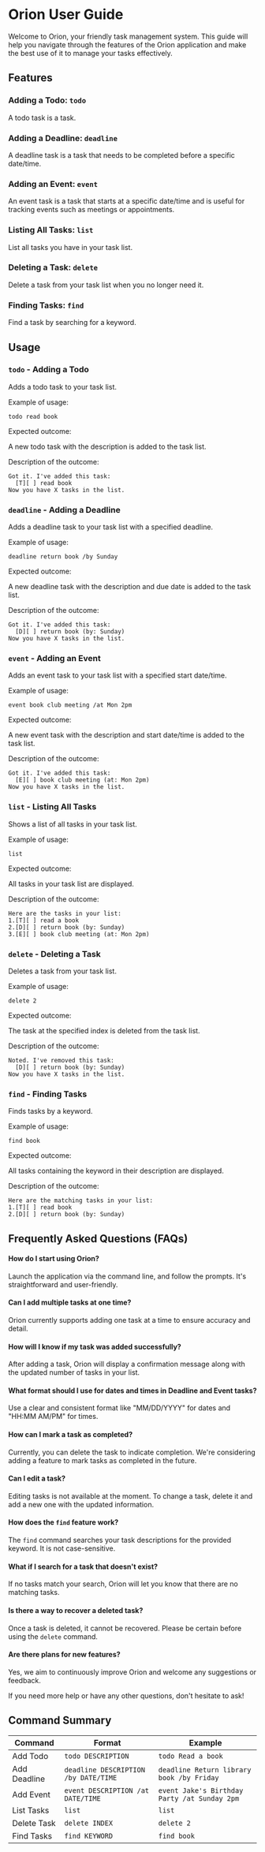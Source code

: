 # Orion User Guide


Welcome to Orion, your friendly task management system. This guide will help you navigate through the features of the Orion application and make the best use of it to manage your tasks effectively.

## Features 

### Adding a Todo: `todo`
A todo task is a task.

### Adding a Deadline: `deadline`
A deadline task is a task that needs to be completed before a specific date/time.

### Adding an Event: `event`
An event task is a task that starts at a specific date/time and is useful for tracking events such as meetings or appointments.

### Listing All Tasks: `list`
List all tasks you have in your task list.

### Deleting a Task: `delete`
Delete a task from your task list when you no longer need it.

### Finding Tasks: `find`
Find a task by searching for a keyword.

## Usage

### `todo` - Adding a Todo

Adds a todo task to your task list.

Example of usage: 

`todo read book`

Expected outcome:

A new todo task with the description is added to the task list.

Description of the outcome:

```
Got it. I've added this task:
  [T][ ] read book
Now you have X tasks in the list.
```

### `deadline` - Adding a Deadline

Adds a deadline task to your task list with a specified deadline.

Example of usage:

`deadline return book /by Sunday`

Expected outcome:

A new deadline task with the description and due date is added to the task list.

Description of the outcome:

```
Got it. I've added this task:
  [D][ ] return book (by: Sunday)
Now you have X tasks in the list.
```

### `event` - Adding an Event

Adds an event task to your task list with a specified start date/time.

Example of usage:

`event book club meeting /at Mon 2pm`

Expected outcome:

A new event task with the description and start date/time is added to the task list.

Description of the outcome:

```
Got it. I've added this task:
  [E][ ] book club meeting (at: Mon 2pm)
Now you have X tasks in the list.
```

### `list` - Listing All Tasks

Shows a list of all tasks in your task list.

Example of usage:

`list`

Expected outcome:

All tasks in your task list are displayed.

Description of the outcome:

```
Here are the tasks in your list:
1.[T][ ] read a book
2.[D][ ] return book (by: Sunday)
3.[E][ ] book club meeting (at: Mon 2pm)
```

### `delete` - Deleting a Task

Deletes a task from your task list.

Example of usage:

`delete 2`

Expected outcome:

The task at the specified index is deleted from the task list.

Description of the outcome:

```
Noted. I've removed this task:
  [D][ ] return book (by: Sunday)
Now you have X tasks in the list.
```

### `find` - Finding Tasks

Finds tasks by a keyword.

Example of usage:

`find book`

Expected outcome:

All tasks containing the keyword in their description are displayed.

Description of the outcome:

```
Here are the matching tasks in your list:
1.[T][ ] read book
2.[D][ ] return book (by: Sunday)
```

## Frequently Asked Questions (FAQs)

#### How do I start using Orion?
Launch the application via the command line, and follow the prompts. It's straightforward and user-friendly.

#### Can I add multiple tasks at one time?
Orion currently supports adding one task at a time to ensure accuracy and detail.

#### How will I know if my task was added successfully?
After adding a task, Orion will display a confirmation message along with the updated number of tasks in your list.

#### What format should I use for dates and times in Deadline and Event tasks?
Use a clear and consistent format like "MM/DD/YYYY" for dates and "HH:MM AM/PM" for times.

#### How can I mark a task as completed?
Currently, you can delete the task to indicate completion. We're considering adding a feature to mark tasks as completed in the future.

#### Can I edit a task?
Editing tasks is not available at the moment. To change a task, delete it and add a new one with the updated information.

#### How does the `find` feature work?
The `find` command searches your task descriptions for the provided keyword. It is not case-sensitive.

#### What if I search for a task that doesn't exist?
If no tasks match your search, Orion will let you know that there are no matching tasks.

#### Is there a way to recover a deleted task?
Once a task is deleted, it cannot be recovered. Please be certain before using the `delete` command.

#### Are there plans for new features?
Yes, we aim to continuously improve Orion and welcome any suggestions or feedback.

If you need more help or have any other questions, don't hesitate to ask!


## Command Summary

Command | Format | Example
--------|--------|--------
Add Todo | `todo DESCRIPTION` | `todo Read a book`
Add Deadline | `deadline DESCRIPTION /by DATE/TIME` | `deadline Return library book /by Friday`
Add Event | `event DESCRIPTION /at DATE/TIME` | `event Jake's Birthday Party /at Sunday 2pm`
List Tasks | `list` | `list`
Delete Task | `delete INDEX` | `delete 2`
Find Tasks | `find KEYWORD` | `find book`
